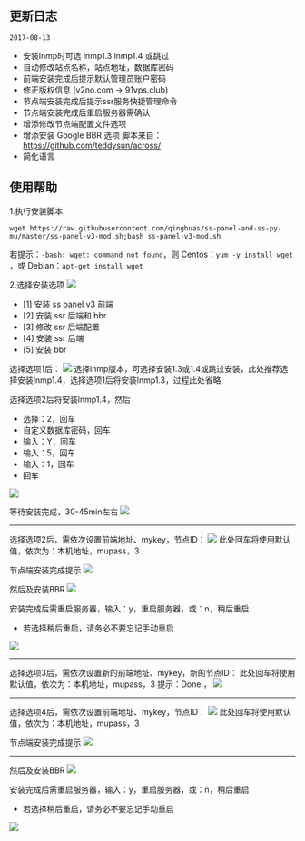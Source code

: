 更新日志
---
`2017-08-13` 
- 安装lnmp时可选 lnmp1.3 lnmp1.4 或跳过
- 自动修改站点名称，站点地址，数据库密码
- 前端安装完成后提示默认管理员账户密码
- 修正版权信息 (v2no.com -> 91vps.club)
- 节点端安装完成后提示ssr服务快捷管理命令
- 节点端安装完成后重启服务器需确认
- 增添修改节点端配置文件选项
- 增添安装 Google BBR 选项
脚本来自：https://github.com/teddysun/across/
- 简化语言

使用帮助
---
1.执行安装脚本
```
wget https://raw.githubusercontent.com/qinghuas/ss-panel-and-ss-py-mu/master/ss-panel-v3-mod.sh;bash ss-panel-v3-mod.sh
```
若提示：`-bash: wget: command not found`，则
Centos：`yum -y install wget `，或
Debian：`apt-get install wget`

2.选择安装选项
![](https://file.52ll.win/Github/sspanel/pic/install.png)
- [1] 安装 ss panel v3 前端
- [2] 安装 ssr 后端和 bbr
- [3] 修改 ssr 后端配置
- [4] 安装 ssr 后端
- [5] 安装 bbr

选择选项1后：
![](https://file.52ll.win/Github/sspanel/pic/lnmp_info.png)
选择lnmp版本，可选择安装1.3或1.4或跳过安装，此处推荐选择安装lnmp1.4，选择选项1后将安装lnmp1.3，过程此处省略

选择选项2后将安装lnmp1.4，然后
- 选择：2，回车
- 自定义数据库密码，回车
- 输入：Y，回车
- 输入：5，回车
- 输入：1，回车
- 回车

![](https://file.52ll.win/Github/sspanel/pic/lnmp_setting.png)

等待安装完成，30-45min左右
![](https://file.52ll.win/Github/sspanel/pic/install_ok.png)

---
选择选项2后，需依次设置前端地址、mykey，节点ID：
![](https://file.52ll.win/Github/sspanel/pic/install_2.png)
此处回车将使用默认值，依次为：本机地址，mupass，3

节点端安装完成提示
![](https://file.52ll.win/Github/sspanel/pic/ss_node_ok.png)

然后及安装BBR
![](https://file.52ll.win/Github/sspanel/pic/install_bbr.png)

安装完成后需重启服务器，输入：y，重启服务器，或：n，稍后重启
- 若选择稍后重启，请务必不要忘记手动重启

![](https://file.52ll.win/Github/sspanel/pic/install_bbr_info.png)

---
选择选项3后，需依次设置新的前端地址、mykey，新的节点ID：
此处回车将使用默认值，依次为：本机地址，mupass，3
提示：Done.，
![](https://file.52ll.win/Github/sspanel/pic/edit_node_info.png)

---
选择选项4后，需依次设置前端地址、mykey，节点ID：
![](https://file.52ll.win/Github/sspanel/pic/install_2.png)
此处回车将使用默认值，依次为：本机地址，mupass，3

节点端安装完成提示
![](https://file.52ll.win/Github/sspanel/pic/ss_node_ok.png)

---
然后及安装BBR
![](https://file.52ll.win/Github/sspanel/pic/install_bbr.png)

安装完成后需重启服务器，输入：y，重启服务器，或：n，稍后重启
- 若选择稍后重启，请务必不要忘记手动重启

![](https://file.52ll.win/Github/sspanel/pic/install_bbr_info.png)


